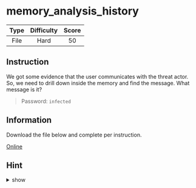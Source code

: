 # memory_analysis_history

| Type | Difficulty | Score |
| :--: | :--------: | :---: |
| File |    Hard    |  50   |

## Instruction

We got some evidence that the user communicates with the threat actor. So, we need to drill down inside the memory and find the message. What message is it?

> Password: `infected`

## Information

Download the file below and complete per instruction.

[Online](https://storage.googleapis.com/secplayground-forensic/memory%20forensic%20lab/event/memory_analysis_history.zip)

## Hint

<details>
<summary>show</summary>
Living off the Land
</details>
